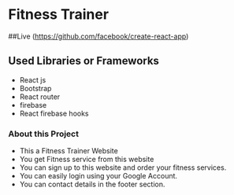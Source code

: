 # Fitness Trainer

##Live 
(https://github.com/facebook/create-react-app)

## Used Libraries or Frameworks
* React js
* Bootstrap
* React router
* firebase
* React firebase hooks



### About this Project 

* This a Fitness Trainer Website
* You get Fitness service from this website
* You can sign up to this website and order your fitness services.
* You can easily login using your Google Account.
* You can contact details in the footer section.
